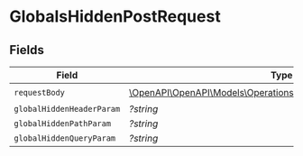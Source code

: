 # GlobalsHiddenPostRequest


## Fields

| Field                                                                                                                      | Type                                                                                                                       | Required                                                                                                                   | Description                                                                                                                | Example                                                                                                                    |
| -------------------------------------------------------------------------------------------------------------------------- | -------------------------------------------------------------------------------------------------------------------------- | -------------------------------------------------------------------------------------------------------------------------- | -------------------------------------------------------------------------------------------------------------------------- | -------------------------------------------------------------------------------------------------------------------------- |
| `requestBody`                                                                                                              | [\OpenAPI\OpenAPI\Models\Operations\GlobalsHiddenPostRequestBody](../../Models/Operations/GlobalsHiddenPostRequestBody.md) | :heavy_check_mark:                                                                                                         | N/A                                                                                                                        |                                                                                                                            |
| `globalHiddenHeaderParam`                                                                                                  | *?string*                                                                                                                  | :heavy_minus_sign:                                                                                                         | N/A                                                                                                                        |                                                                                                                            |
| `globalHiddenPathParam`                                                                                                    | *?string*                                                                                                                  | :heavy_minus_sign:                                                                                                         | N/A                                                                                                                        |                                                                                                                            |
| `globalHiddenQueryParam`                                                                                                   | *?string*                                                                                                                  | :heavy_minus_sign:                                                                                                         | N/A                                                                                                                        | hello                                                                                                                      |